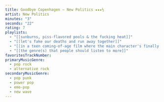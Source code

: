 ```yaml
---
title: Goodbye Copenhagen — New Politics ★★★½
artist: New Politics
minutes: "3"
seconds: "22"
rating: 7
playlists:
  - "[[sunburns, piss-flavored pools & the fucking heat]]"
  - "[[let's fake our deaths and run away together]]"
  - "[[in a teen coming-of-age film where the main character's finally ready for the next chapter]]"
  - "[[the genre(s) that people should listen to more]]"
favoritesTrackNumber:
primaryMusicGenre:
  - pop rock
  - alternative rock
secondaryMusicGenre:
  - pop punk
  - power pop
  - emo-pop
  - new wave
---
```

